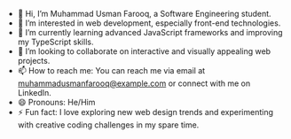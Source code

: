 - 👋 Hi, I’m Muhammad Usman Farooq, a Software Engineering student.
- 👀 I’m interested in web development, especially front-end technologies.
- 🌱 I’m currently learning advanced JavaScript frameworks and improving my TypeScript skills.
- 💞️ I’m looking to collaborate on interactive and visually appealing web projects.
- 📫 How to reach me: You can reach me via email at muhammadusmanfarooq@example.com or connect with me on LinkedIn.
- 😄 Pronouns: He/Him
- ⚡ Fun fact: I love exploring new web design trends and experimenting with creative coding challenges in my spare time.
<!---
muhammadusman250/muhammadusman250 is a ✨ special ✨ repository because its `README.md` (this file) appears on your GitHub profile.
You can click the Preview link to take a look at your changes.
--->
